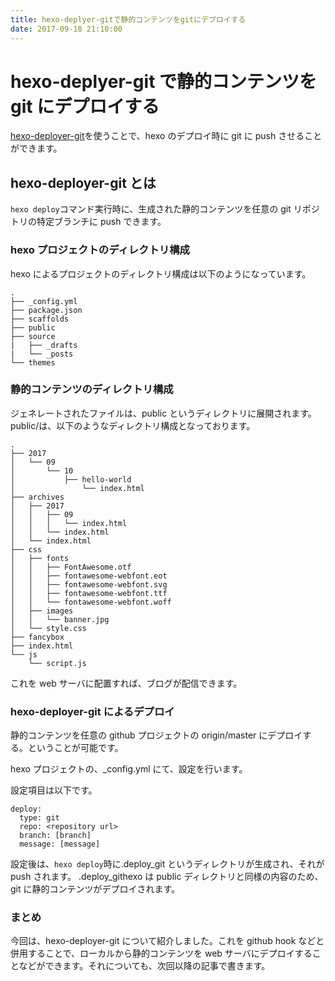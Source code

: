 ```yaml
---
title: hexo-deplyer-gitで静的コンテンツをgitにデプロイする
date: 2017-09-18 21:10:00
---
```


# hexo-deplyer-git で静的コンテンツを git にデプロイする

[hexo-deployer-git](https://github.com/hexojs/hexo-deployer-git)を使うことで、hexo のデプロイ時に git に push させることができます。

## hexo-deployer-git とは

`hexo deploy`コマンド実行時に、生成された静的コンテンツを任意の git リポジトリの特定ブランチに push できます。

### hexo プロジェクトのディレクトリ構成

hexo によるプロジェクトのディレクトリ構成は以下のようになっています。

```
.
├── _config.yml
├── package.json
├── scaffolds
├── public
├── source
|   ├── _drafts
|   └── _posts
└── themes
```

### 静的コンテンツのディレクトリ構成

ジェネレートされたファイルは、public というディレクトリに展開されます。
public/は、以下のようなディレクトリ構成となっております。

```
.
├── 2017
│   └── 09
│       └── 10
│           ├── hello-world
│               └── index.html
├── archives
│   ├── 2017
│   │   ├── 09
│   │   │   └── index.html
│   │   └── index.html
│   └── index.html
├── css
│   ├── fonts
│   │   ├── FontAwesome.otf
│   │   ├── fontawesome-webfont.eot
│   │   ├── fontawesome-webfont.svg
│   │   ├── fontawesome-webfont.ttf
│   │   └── fontawesome-webfont.woff
│   ├── images
│   │   └── banner.jpg
│   └── style.css
├── fancybox
├── index.html
└── js
    └── script.js
```

これを web サーバに配置すれば、ブログが配信できます。

### hexo-deployer-git によるデプロイ

静的コンテンツを任意の github プロジェクトの origin/master にデプロイする。ということが可能です。

hexo プロジェクトの、\_config.yml にて、設定を行います。

設定項目は以下です。

```
deploy:
  type: git
  repo: <repository url>
  branch: [branch]
  message: [message]
```

設定後は、`hexo deploy`時に.deploy_git というディレクトリが生成され、それが push されます。
.deploy_githexo は public ディレクトリと同様の内容のため、git に静的コンテンツがデプロイされます。

### まとめ

今回は、hexo-deployer-git について紹介しました。これを github hook などと併用することで、ローカルから静的コンテンツを web サーバにデプロイすることなどができます。それについても、次回以降の記事で書きます。

